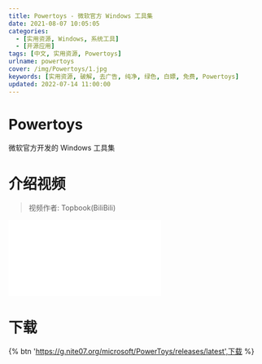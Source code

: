 ```yaml
---
title: Powertoys - 微软官方 Windows 工具集
date: 2021-08-07 10:05:05
categories:
  - [实用资源, Windows, 系统工具]
  - [开源应用]
tags: [中文, 实用资源, Powertoys]
urlname: powertoys
cover: /img/Powertoys/1.jpg
keywords: [实用资源, 破解, 去广告, 纯净, 绿色, 白嫖, 免费, Powertoys]
updated: 2022-07-14 11:00:00
---
```


# Powertoys

微软官方开发的 Windows 工具集

# 介绍视频

> 视频作者: Topbook(BiliBili)

<iframe src="//player.bilibili.com/player.html?aid=502684056&bvid=BV1fK411F7AD&cid=328956401&page=1" scrolling="no" border="0" frameborder="no" framespacing="0" allowfullscreen="true" class="video"> </iframe>

# 下载

{% btn 'https://g.nite07.org/microsoft/PowerToys/releases/latest',下载 %}
